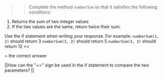 >>Complete the method <code>numberSum</code> so that it satisfies the following conditions:</p>
<ol>
<li>Returns the sum of two integer values</li>
<li>If the two values are the same, return twice their sum.</li>
</ol>
<p>Use the if statement when writing your response.
For example:
<code>numberSum(1, 2)</code> should return 3
<code>numberSum(3, 2)</code> should return 5
<code>numberSum(3, 3)</code> should return 12 <<

= the correct answer

||How can the "==" sign be used in the if statement to compare the two parameters? ||
